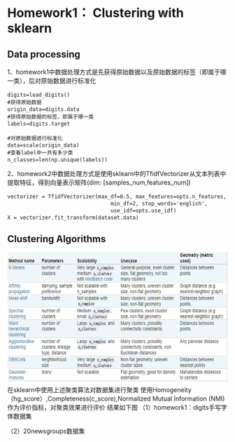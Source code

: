 # Homework1： Clustering with sklearn  
## Data processing  
1、homework1中数据处理方式是先获得原始数据以及原始数据的标签（即属于哪一类），后对原始数据进行标准化  
```
digits=load_digits()
#获得原始数据
origin_data=digits.data
#获得原始数据的标签，即属于哪一类
labels=digits.target

#对原始数据进行标准化
data=scale(origin_data)
#查看label中一共有多少类
n_classes=len(np.unique(labels))

```
2、homework2中数据处理方式是使用sklearn中的TfidfVectorizer从文本列表中提取特征，得到向量表示矩阵(dim: [samples_num,features_num])  
```
vectorizer = TfidfVectorizer(max_df=0.5, max_features=opts.n_features,
                                 min_df=2, stop_words='english',
                                 use_idf=opts.use_idf)
X = vectorizer.fit_transform(dataset.data)
```

## Clustering Algorithms
<div align=center>
  <img width="600" height="300" src="https://raw.githubusercontent.com/CeciliaXWang/201944766WangFangJun/master/homework1/picture/Clustering%20Algorithms.png"/>
</div>
在sklearn中使用上述聚类算法对数据集进行聚类
使用Homogeneity（hg_score）,Completeness(c_score),Normalized Mutual Information (NMI) 作为评价指标，对聚类效果进行评价
结果如下图
（1）homework1：digits手写字体数据集

（2）20newsgroups数据集
